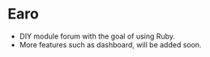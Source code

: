 # Earo

* DIY module forum with the goal of using Ruby.
* More features such as dashboard, will be added soon.
